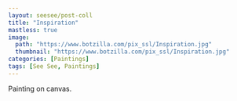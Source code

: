 ```yaml
---
layout: seesee/post-coll
title: "Inspiration"
mastless: true
image:
  path: "https://www.botzilla.com/pix_ssl/Inspiration.jpg"
  thumbnail: "https://www.botzilla.com/pix_ssl/Inspiration.jpg"
categories: [Paintings]
tags: [See See, Paintings]
---
```


Painting on canvas.



